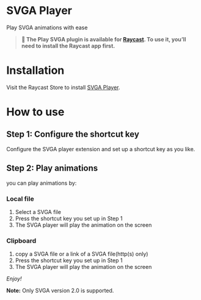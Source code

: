 # SVGA Player

Play SVGA animations with ease

> **💬 The Play SVGA plugin is available for [Raycast](https://www.raycast.com/). To use it, you’ll need to install the Raycast app first.**

# Installation
Visit the Raycast Store to install [SVGA Player](https://www.raycast.com/liaoyuan_ju/svga-player).

# How to use

## Step 1: Configure the shortcut key

Configure the SVGA player extension and set up a shortcut key as you like.

## Step 2: Play animations

you can play animations by:

### Local file

1. Select a SVGA file
2. Press the shortcut key you set up in Step 1
3. The SVGA player will play the animation on the screen

### Clipboard

1. copy a SVGA file or a link of a SVGA file(http(s) only)
2. Press the shortcut key you set up in Step 1
3. The SVGA player will play the animation on the screen

_Enjoy!_

**Note:** Only SVGA version 2.0 is supported.
